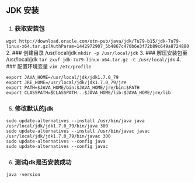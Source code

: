 ## JDK 安装
1. ### 获取安装包
`wget http://download.oracle.com/otn-pub/java/jdk/7u79-b15/jdk-7u79-linux-x64.tar.gz?AuthParam=1442972907_5b4867c470b6e3f72b89c649a8724880`
2. ### 创建目录 /usr/local/jdk
`mkdir -p /usr/local/jdk`
3. ### 解压安装包至 /usr/local/jdk
`tar zxvf jdk-7u79-linux-x64.tar.gz -C /usr/local/jdk` 
4. ### 配置环境变量 `vim /etc/profile`
```
export JAVA_HOME=/usr/local/jdk/jdk1.7.0_79
export JRE_HOME=/usr/local/jdk/jdk1.7.0_79/jre
export PATH=$JAVA_HOME/bin:$JAVA_HOME/jre/bin:$PATH
export CLASSPATH=$CLASSPATH:.:$JAVA_HOME/lib:$JAVA_HOME/jre/lib
```
5. ### 修改默认的jdk
```
sudo update-alternatives --install /usr/bin/java java /usr/local/jdk/jdk1.7.0_79/bin/java 300
sudo update-alternatives --install /usr/bin/javac javac /usr/local/jdk/jdk1.7.0_79/bin/javac 300
sudo update-alternatives --config java
sudo update-alternatives --config javac
```
6. ### 测试jdk是否安装成功
`java -version` 